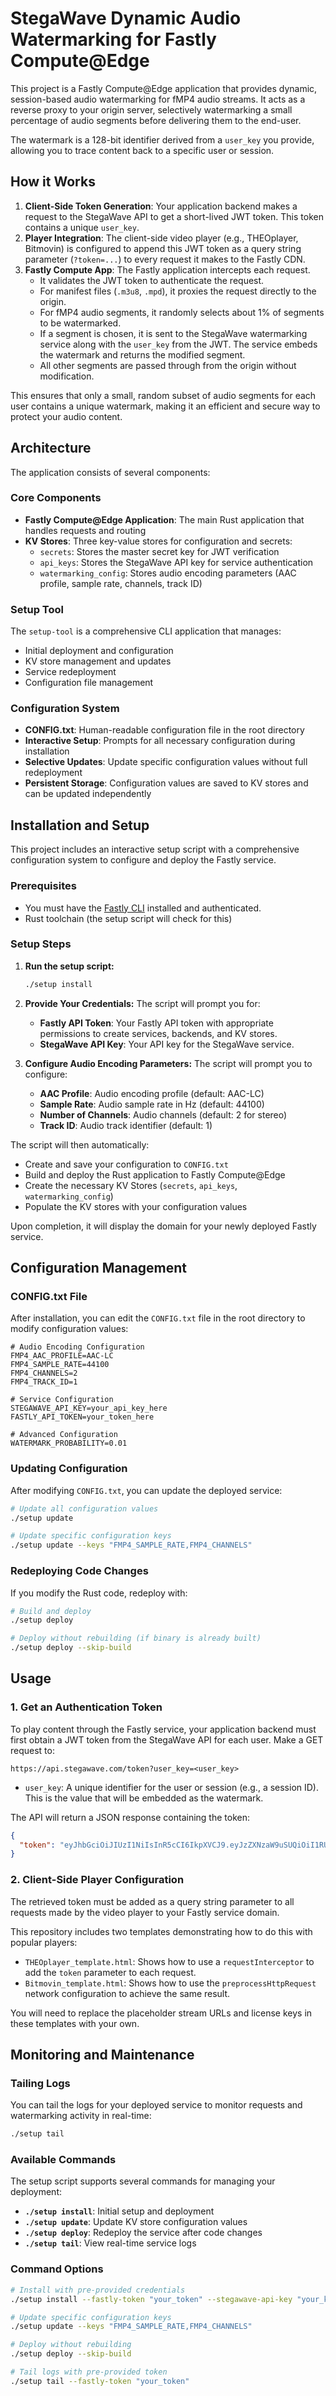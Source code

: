 # StegaWave Dynamic Audio Watermarking for Fastly Compute@Edge

This project is a Fastly Compute@Edge application that provides dynamic, session-based audio watermarking for fMP4 audio streams. It acts as a reverse proxy to your origin server, selectively watermarking a small percentage of audio segments before delivering them to the end-user.

The watermark is a 128-bit identifier derived from a `user_key` you provide, allowing you to trace content back to a specific user or session.

## How it Works

1.  **Client-Side Token Generation**: Your application backend makes a request to the StegaWave API to get a short-lived JWT token. This token contains a unique `user_key`.
2.  **Player Integration**: The client-side video player (e.g., THEOplayer, Bitmovin) is configured to append this JWT token as a query string parameter (`?token=...`) to every request it makes to the Fastly CDN.
3.  **Fastly Compute App**: The Fastly application intercepts each request.
    *   It validates the JWT token to authenticate the request.
    *   For manifest files (`.m3u8`, `.mpd`), it proxies the request directly to the origin.
    *   For fMP4 audio segments, it randomly selects about 1% of segments to be watermarked.
    *   If a segment is chosen, it is sent to the StegaWave watermarking service along with the `user_key` from the JWT. The service embeds the watermark and returns the modified segment.
    *   All other segments are passed through from the origin without modification.

This ensures that only a small, random subset of audio segments for each user contains a unique watermark, making it an efficient and secure way to protect your audio content.

## Architecture

The application consists of several components:

### Core Components

- **Fastly Compute@Edge Application**: The main Rust application that handles requests and routing
- **KV Stores**: Three key-value stores for configuration and secrets:
  - `secrets`: Stores the master secret key for JWT verification
  - `api_keys`: Stores the StegaWave API key for service authentication
  - `watermarking_config`: Stores audio encoding parameters (AAC profile, sample rate, channels, track ID)

### Setup Tool

The `setup-tool` is a comprehensive CLI application that manages:
- Initial deployment and configuration
- KV store management and updates
- Service redeployment
- Configuration file management

### Configuration System

- **CONFIG.txt**: Human-readable configuration file in the root directory
- **Interactive Setup**: Prompts for all necessary configuration during installation
- **Selective Updates**: Update specific configuration values without full redeployment
- **Persistent Storage**: Configuration values are saved to KV stores and can be updated independently

## Installation and Setup

This project includes an interactive setup script with a comprehensive configuration system to configure and deploy the Fastly service.

### Prerequisites

- You must have the [Fastly CLI](https://developer.fastly.com/learning/tools/cli/#installation) installed and authenticated.
- Rust toolchain (the setup script will check for this)

### Setup Steps

1.  **Run the setup script:**
    ```bash
    ./setup install
    ```

2.  **Provide Your Credentials:** The script will prompt you for:
    *   **Fastly API Token**: Your Fastly API token with appropriate permissions to create services, backends, and KV stores.
    *   **StegaWave API Key**: Your API key for the StegaWave service.

3.  **Configure Audio Encoding Parameters:** The script will prompt you to configure:
    *   **AAC Profile**: Audio encoding profile (default: AAC-LC)
    *   **Sample Rate**: Audio sample rate in Hz (default: 44100)
    *   **Number of Channels**: Audio channels (default: 2 for stereo)
    *   **Track ID**: Audio track identifier (default: 1)

The script will then automatically:
- Create and save your configuration to `CONFIG.txt`
- Build and deploy the Rust application to Fastly Compute@Edge
- Create the necessary KV Stores (`secrets`, `api_keys`, `watermarking_config`)
- Populate the KV stores with your configuration values

Upon completion, it will display the domain for your newly deployed Fastly service.

## Configuration Management

### CONFIG.txt File

After installation, you can edit the `CONFIG.txt` file in the root directory to modify configuration values:

```plaintext
# Audio Encoding Configuration
FMP4_AAC_PROFILE=AAC-LC
FMP4_SAMPLE_RATE=44100
FMP4_CHANNELS=2
FMP4_TRACK_ID=1

# Service Configuration
STEGAWAVE_API_KEY=your_api_key_here
FASTLY_API_TOKEN=your_token_here

# Advanced Configuration
WATERMARK_PROBABILITY=0.01
```

### Updating Configuration

After modifying `CONFIG.txt`, you can update the deployed service:

```bash
# Update all configuration values
./setup update

# Update specific configuration keys
./setup update --keys "FMP4_SAMPLE_RATE,FMP4_CHANNELS"
```

### Redeploying Code Changes

If you modify the Rust code, redeploy with:

```bash
# Build and deploy
./setup deploy

# Deploy without rebuilding (if binary is already built)
./setup deploy --skip-build
```

## Usage

### 1. Get an Authentication Token

To play content through the Fastly service, your application backend must first obtain a JWT token from the StegaWave API for each user.
Make a GET request to:

`https://api.stegawave.com/token?user_key=<user_key>`

- `user_key`: A unique identifier for the user or session (e.g., a session ID). This is the value that will be embedded as the watermark.

The API will return a JSON response containing the token:

```json
{
  "token": "eyJhbGciOiJIUzI1NiIsInR5cCI6IkpXVCJ9.eyJzZXNzaW9uSUQiOiI1RUVEQzVDRTg5NDI2NUJDNTdERkM4NThCMTgzNzlBNiIsImV4cCI6MTc1MTU3NDQxNn0.f6PTxzk_DCMh3uevJ9OzXwvE_gpcm6sqYUeN97Dg8_k"
}
```

### 2. Client-Side Player Configuration

The retrieved token must be added as a query string parameter to all requests made by the video player to your Fastly service domain.

This repository includes two templates demonstrating how to do this with popular players:

-   `THEOplayer_template.html`: Shows how to use a `requestInterceptor` to add the `token` parameter to each request.
-   `Bitmovin_template.html`: Shows how to use the `preprocessHttpRequest` network configuration to achieve the same result.

You will need to replace the placeholder stream URLs and license keys in these templates with your own.

## Monitoring and Maintenance

### Tailing Logs

You can tail the logs for your deployed service to monitor requests and watermarking activity in real-time:

```bash
./setup tail
```

### Available Commands

The setup script supports several commands for managing your deployment:

- **`./setup install`**: Initial setup and deployment
- **`./setup update`**: Update KV store configuration values
- **`./setup deploy`**: Redeploy the service after code changes
- **`./setup tail`**: View real-time service logs

### Command Options

```bash
# Install with pre-provided credentials
./setup install --fastly-token "your_token" --stegawave-api-key "your_key"

# Update specific configuration keys
./setup update --keys "FMP4_SAMPLE_RATE,FMP4_CHANNELS"

# Deploy without rebuilding
./setup deploy --skip-build

# Tail logs with pre-provided token
./setup tail --fastly-token "your_token"
```
